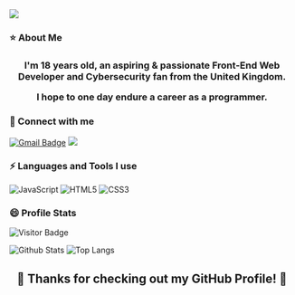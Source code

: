 <img src="https://i.imgur.com/bzEL8Pi.png">

<h3 align="left">⭐ About Me</h3>

<h3 align="center">I'm 18 years old, an aspiring & passionate Front-End Web Developer and Cybersecurity fan from the United Kingdom. 

I hope to one day endure a career as a programmer.</h3>

<h3 align="left">🌱 Connect with me</h3>

[![Gmail Badge](https://img.shields.io/badge/-jaysicles22@gmail.com-c14438?style=flat-square&logo=Gmail&logoColor=white&link=mailto:jaysicles22@gmail.com)](mailto:mdraanik12@gmail.com) <img src ="https://img.shields.io/badge/-GitHub-181717?style=flat-square&logo=github">

<h3 align="left">⚡ Languages and Tools I use</h3>

![JavaScript](https://img.shields.io/badge/-JavaScript-black?style=flat-square&logo=javascript)
![HTML5](https://img.shields.io/badge/-HTML5-E34F26?style=flat-square&logo=html5&logoColor=white)
![CSS3](https://img.shields.io/badge/-CSS3-1572B6?style=flat-square&logo=css3)

<h3 align="left">😄 Profile Stats</h3>

![Visitor Badge](https://visitor-badge.laobi.icu/badge?page_id=Jaysicles)

![Github Stats](https://github-readme-stats.vercel.app/api?username=Jaysicles&count_private=true&show_icons=true&include_all_commits=true)
![Top Langs](https://github-readme-stats.vercel.app/api/top-langs/?username=Jaysicles&hide=TeX&layout=compact)

<h2 align="center">🏹 Thanks for checking out my GitHub Profile! 🏹</h2>
